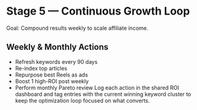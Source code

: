 # Stage 5 — Continuous Growth Loop
Goal: Compound results weekly to scale affiliate income.

## Weekly & Monthly Actions
- Refresh keywords every 90 days
- Re-index top articles
- Repurpose best Reels as ads
- Boost 1 high-ROI post weekly
- Perform monthly Pareto review
Log each action in the shared ROI dashboard and tag entries with the current winning keyword cluster
to keep the optimization loop focused on what converts.
